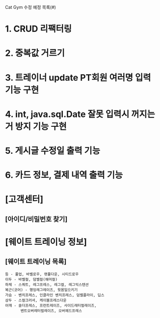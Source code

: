 Cat Gym 수정 예정 목록(#)

# 1. CRUD 리팩터링
# 2. 중복값 거르기
# 3. 트레이너 update PT회원 여러명 입력 기능 구현
# 4. int, java.sql.Date 잘못 입력시 꺼지는거 방지 기능 구현
# 5. 게시글 수정일 출력 기능
# 6. 카드 정보, 결제 내역 출력 기능

# [고객센터]
## [아이디/비밀번호 찾기]

# [웨이트 트레이닝 정보]
## [웨이트 트레이닝 목록]
    등 - 풀업, 바벨로우, 랫풀다운, 시티드로우
    이두 - 바벨컬, 덤벨컬(해머컬)
    하체 - 스쿼트, 레그프레스, 레그컬, 레그익스텐션
    복근(코어) - 행잉레그레이즈, 윗몸일으키기
    가슴 - 벤치프레스, 인클라인 벤치프레스, 덤벨플라이, 딥스
    삼두 - 스컬크러셔, 케이블프레스다운
    어깨 - 숄더프레스, 프런트레이즈, 사이드레터럴레이즈,
           벤트오버레터럴레이즈, 오버헤드프레스
